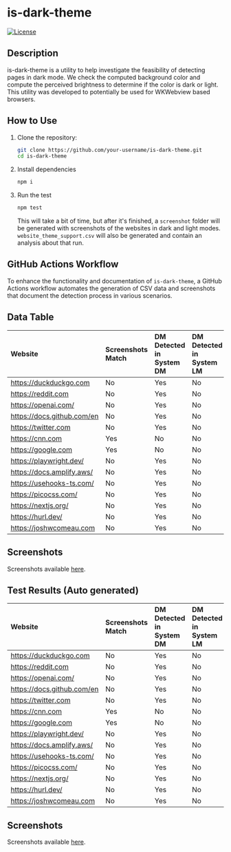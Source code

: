 # is-dark-theme

[![License](https://img.shields.io/badge/license-MIT-blue.svg)](https://opensource.org/licenses/MIT)

## Description

is-dark-theme is a utility to help investigate the feasibility of detecting pages in dark mode. We check the computed background color and compute the perceived brightness to determine if the color is dark or light. This utility was developed to potentially be used for WKWebview based browsers.

<!-- ## Data and Visualizations

Below is a table generated from the latest CSV data, showing examples of theme detection results:

| URL                | Computed Background | Perceived Brightness | Is Dark? |
| ------------------ | ------------------- | -------------------- | -------- |
| `example.com`      | `#000000`           | Low                  | Yes      |
| `another-site.com` | `#FFFFFF`           | High                 | No       |

Visualizations of the theme detection can be viewed through the following links:

- [View Screenshots](https://github.com/user/repo/actions/runs/123456/artifacts/789123) -->

## How to Use

1. Clone the repository:
   ```bash
   git clone https://github.com/your-username/is-dark-theme.git
   cd is-dark-theme
   ```
2. Install dependencies
   ```bash
   npm i
   ```
3. Run the test
   ```bash
   npm test
   ```
   This will take a bit of time, but after it's finished, a `screenshot` folder will be generated with screenshots of the websites in dark and light modes. `website_theme_support.csv` will also be generated and contain an analysis about that run.

## GitHub Actions Workflow

To enhance the functionality and documentation of `is-dark-theme`, a GitHub Actions workflow automates the generation of CSV data and screenshots that document the detection process in various scenarios.

## Data Table

| Website                    | Screenshots Match   |  DM Detected in System DM   |  DM Detected in System LM   |  Expected   |
|:---------------------------|:--------------------|:----------------------------|:----------------------------|:------------|
| https://duckduckgo.com     | No                  | Yes                         | No                          | ✅           |
| https://reddit.com         | No                  | Yes                         | No                          | ✅           |
| https://openai.com/        | No                  | Yes                         | No                          | ✅           |
| https://docs.github.com/en | No                  | Yes                         | No                          | ✅           |
| https://twitter.com        | No                  | Yes                         | No                          | ✅           |
| https://cnn.com            | Yes                 | No                          | No                          | ✅           |
| https://google.com         | Yes                 | No                          | No                          | ✅           |
| https://playwright.dev/    | No                  | Yes                         | No                          | ✅           |
| https://docs.amplify.aws/  | No                  | Yes                         | No                          | ✅           |
| https://usehooks-ts.com/   | No                  | Yes                         | No                          | ✅           |
| https://picocss.com/       | No                  | Yes                         | No                          | ✅           |
| https://nextjs.org/        | No                  | Yes                         | No                          | ✅           |
| https://hurl.dev/          | No                  | Yes                         | No                          | ✅           |
| https://joshwcomeau.com    | No                  | Yes                         | No                          | ✅           |
## Screenshots

Screenshots available [here]().
## Test Results (Auto generated)

| Website                    | Screenshots Match   |  DM Detected in System DM   |  DM Detected in System LM   |  Expected   |
|:---------------------------|:--------------------|:----------------------------|:----------------------------|:------------|
| https://duckduckgo.com     | No                  | Yes                         | No                          | ✅           |
| https://reddit.com         | No                  | Yes                         | No                          | ✅           |
| https://openai.com/        | No                  | Yes                         | No                          | ✅           |
| https://docs.github.com/en | No                  | Yes                         | No                          | ✅           |
| https://twitter.com        | No                  | Yes                         | No                          | ✅           |
| https://cnn.com            | Yes                 | No                          | No                          | ✅           |
| https://google.com         | Yes                 | No                          | No                          | ✅           |
| https://playwright.dev/    | No                  | Yes                         | No                          | ✅           |
| https://docs.amplify.aws/  | No                  | Yes                         | No                          | ✅           |
| https://usehooks-ts.com/   | No                  | Yes                         | No                          | ✅           |
| https://picocss.com/       | No                  | Yes                         | No                          | ✅           |
| https://nextjs.org/        | No                  | Yes                         | No                          | ✅           |
| https://hurl.dev/          | No                  | Yes                         | No                          | ✅           |
| https://joshwcomeau.com    | No                  | Yes                         | No                          | ✅           |
## Screenshots

Screenshots available [here](https://github.com/issammani/is-dark-theme/actions/runs/9039314502/artifacts/1492810601).